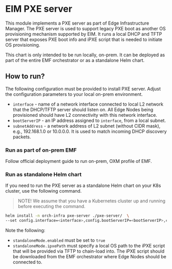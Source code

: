 <!-- SPDX-FileCopyrightText: (C) 2025 Intel Corporation -->
<!-- SPDX-License-Identifier: Apache-2.0 -->

# EIM PXE server

This module implements a PXE server as part of Edge Infrastructure Manager.
The PXE server is used to support legacy PXE boot as another OS provisioning mechanism supported by EIM.
It runs a local DHCP and TFTP server that exposes PXE boot info and iPXE script that is needed to initiate OS provisioning.

This chart is only intended to be run locally, on-prem.
It can be deployed as part of the entire EMF orchestrator or as a standalone Helm chart.

## How to run?

The following configuration must be provided to install PXE server. Adjust the configuration parameters to your local on-prem environment.

- `interface` - name of a network interface connected to local L2 network that the DHCP/TFTP server should listen on. All Edge Nodes being provisioned should have L2 connectivity with this network interface. 
- `bootServerIP` - an IP address assigned to `interface`, from a local subnet.
- `subnetAddress` - a network address of L2 subnet (without CIDR mask), e.g., 192.168.1.0 or 10.0.0.0. It is used to match incoming DHCP discovery packets.

### Run as part of on-prem EMF

Follow official deployment guide to run on-prem, OXM profile of EMF.

### Run as standalone Helm chart

If you need to run the PXE server as a standalone Helm chart on your K8s cluster, use the following command.

> NOTE! We assume that you have a Kubernetes cluster up and running before executing the command.

```bash
helm install -n orch-infra pxe-server ./pxe-server/  \
--set config.interface=<interface>,config.bootServerIP=<bootServerIP>,config.subnetAddress=<subnetAddress>,standaloneMode.enabled=true,standaloneMode.ipxePath="/home/user/signed_ipxe.efi"
```

Note the following:
- `standaloneMode.enabled` must be set to `true`
- `standaloneMode.ipxePath` must specify a local OS path to the iPXE script that will be provided via TFTP to chain-load into. The iPXE script should be downloaded from the EMF orchestrator where Edge Nodes should be connected to.
